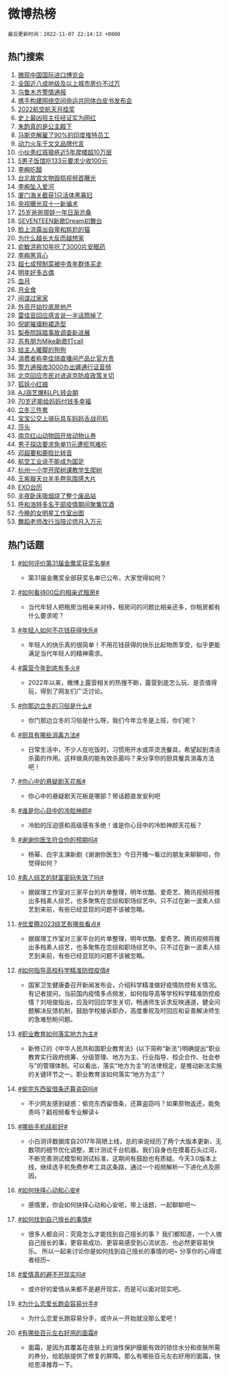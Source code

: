 # 微博热榜

`最后更新时间：2022-11-07 22:14:13 +0800`

## 热门搜索

1. [微观中国国际进口博览会](https://m.weibo.cn/search?containerid=100103type%3D1%26t%3D10%26q%3D%23%E5%BE%AE%E8%A7%82%E4%B8%AD%E5%9B%BD%E5%9B%BD%E9%99%85%E8%BF%9B%E5%8F%A3%E5%8D%9A%E8%A7%88%E4%BC%9A%23&stream_entry_id=51&isnewpage=1&extparam=seat%3D1%26filter_type%3Drealtimehot%26pos%3D0%26dgr%3D0%26c_type%3D51%26cate%3D10103%26display_time%3D1667830451%26pre_seqid%3D1667830451273021199142&luicode=10000011&lfid=106003type%253D25%2526t%253D3%2526disable_hot%253D1%2526filter_type%253Drealtimehot)
1. [全国近八成地级及以上城市房价不过万](https://m.weibo.cn/search?containerid=100103type%3D1%26t%3D10%26q%3D%23%E5%85%A8%E5%9B%BD%E8%BF%91%E5%85%AB%E6%88%90%E5%9C%B0%E7%BA%A7%E5%8F%8A%E4%BB%A5%E4%B8%8A%E5%9F%8E%E5%B8%82%E6%88%BF%E4%BB%B7%E4%B8%8D%E8%BF%87%E4%B8%87%23&stream_entry_id=31&isnewpage=1&extparam=seat%3D1%26cate%3D5001%26pos%3D0%26lcate%3D5001%26realpos%3D1%26filter_type%3Drealtimehot%26q%3D%2523%25E5%2585%25A8%25E5%259B%25BD%25E8%25BF%2591%25E5%2585%25AB%25E6%2588%2590%25E5%259C%25B0%25E7%25BA%25A7%25E5%258F%258A%25E4%25BB%25A5%25E4%25B8%258A%25E5%259F%258E%25E5%25B8%2582%25E6%2588%25BF%25E4%25BB%25B7%25E4%25B8%258D%25E8%25BF%2587%25E4%25B8%2587%2523%26dgr%3D0%26c_type%3D31%26band_rank%3D1%26flag%3D1%26display_time%3D1667830451%26pre_seqid%3D1667830451273021199142&luicode=10000011&lfid=106003type%253D25%2526t%253D3%2526disable_hot%253D1%2526filter_type%253Drealtimehot)
1. [乌鲁木齐警情通报](https://m.weibo.cn/search?containerid=100103type%3D1%26t%3D10%26q%3D%23%E4%B9%8C%E9%B2%81%E6%9C%A8%E9%BD%90%E8%AD%A6%E6%83%85%E9%80%9A%E6%8A%A5%23&stream_entry_id=31&isnewpage=1&extparam=seat%3D1%26cate%3D5001%26pos%3D1%26lcate%3D5001%26realpos%3D2%26filter_type%3Drealtimehot%26q%3D%2523%25E4%25B9%258C%25E9%25B2%2581%25E6%259C%25A8%25E9%25BD%2590%25E8%25AD%25A6%25E6%2583%2585%25E9%2580%259A%25E6%258A%25A5%2523%26dgr%3D0%26c_type%3D31%26band_rank%3D2%26flag%3D0%26display_time%3D1667830451%26pre_seqid%3D1667830451273021199142&luicode=10000011&lfid=106003type%253D25%2526t%253D3%2526disable_hot%253D1%2526filter_type%253Drealtimehot)
1. [携手构建网络空间命运共同体白皮书发布会](https://m.weibo.cn/search?containerid=100103type%3D1%26t%3D10%26q%3D%23%E6%90%BA%E6%89%8B%E6%9E%84%E5%BB%BA%E7%BD%91%E7%BB%9C%E7%A9%BA%E9%97%B4%E5%91%BD%E8%BF%90%E5%85%B1%E5%90%8C%E4%BD%93%E7%99%BD%E7%9A%AE%E4%B9%A6%E5%8F%91%E5%B8%83%E4%BC%9A%23&stream_entry_id=31&isnewpage=1&extparam=seat%3D1%26cate%3D5001%26pos%3D2%26lcate%3D5001%26realpos%3D3%26filter_type%3Drealtimehot%26q%3D%2523%25E6%2590%25BA%25E6%2589%258B%25E6%259E%2584%25E5%25BB%25BA%25E7%25BD%2591%25E7%25BB%259C%25E7%25A9%25BA%25E9%2597%25B4%25E5%2591%25BD%25E8%25BF%2590%25E5%2585%25B1%25E5%2590%258C%25E4%25BD%2593%25E7%2599%25BD%25E7%259A%25AE%25E4%25B9%25A6%25E5%258F%2591%25E5%25B8%2583%25E4%25BC%259A%2523%26dgr%3D0%26c_type%3D31%26band_rank%3D3%26flag%3D0%26display_time%3D1667830451%26pre_seqid%3D1667830451273021199142&luicode=10000011&lfid=106003type%253D25%2526t%253D3%2526disable_hot%253D1%2526filter_type%253Drealtimehot)
1. [2022航空航天月桂奖](https://m.weibo.cn/search?containerid=100103type%3D1%26t%3D10%26q%3D%232022%E8%88%AA%E7%A9%BA%E8%88%AA%E5%A4%A9%E6%9C%88%E6%A1%82%E5%A5%96%23&stream_entry_id=31&isnewpage=1&extparam=seat%3D1%26cate%3D5001%26pos%3D3%26lcate%3D5001%26adid%3D170600%26filter_type%3Drealtimehot%26q%3D%25232022%25E8%2588%25AA%25E7%25A9%25BA%25E8%2588%25AA%25E5%25A4%25A9%25E6%259C%2588%25E6%25A1%2582%25E5%25A5%2596%2523%26dgr%3D0%26c_type%3D31%26band_rank%3D4%26display_time%3D1667830451%26pre_seqid%3D1667830451273021199142&luicode=10000011&lfid=106003type%253D25%2526t%253D3%2526disable_hot%253D1%2526filter_type%253Drealtimehot)
1. [史上最凶班主任经证实为网红](https://m.weibo.cn/search?containerid=100103type%3D1%26t%3D10%26q%3D%23%E5%8F%B2%E4%B8%8A%E6%9C%80%E5%87%B6%E7%8F%AD%E4%B8%BB%E4%BB%BB%E7%BB%8F%E8%AF%81%E5%AE%9E%E4%B8%BA%E7%BD%91%E7%BA%A2%23&stream_entry_id=31&isnewpage=1&extparam=seat%3D1%26cate%3D5001%26pos%3D4%26lcate%3D5001%26realpos%3D4%26filter_type%3Drealtimehot%26q%3D%2523%25E5%258F%25B2%25E4%25B8%258A%25E6%259C%2580%25E5%2587%25B6%25E7%258F%25AD%25E4%25B8%25BB%25E4%25BB%25BB%25E7%25BB%258F%25E8%25AF%2581%25E5%25AE%259E%25E4%25B8%25BA%25E7%25BD%2591%25E7%25BA%25A2%2523%26dgr%3D0%26c_type%3D31%26band_rank%3D4%26flag%3D0%26display_time%3D1667830451%26pre_seqid%3D1667830451273021199142&luicode=10000011&lfid=106003type%253D25%2526t%253D3%2526disable_hot%253D1%2526filter_type%253Drealtimehot)
1. [朱韵真的是公主殿下](https://m.weibo.cn/search?containerid=100103type%3D1%26t%3D10%26q%3D%23%E6%9C%B1%E9%9F%B5%E7%9C%9F%E7%9A%84%E6%98%AF%E5%85%AC%E4%B8%BB%E6%AE%BF%E4%B8%8B%23&stream_entry_id=31&isnewpage=1&extparam=seat%3D1%26cate%3D5001%26pos%3D5%26lcate%3D5001%26realpos%3D5%26filter_type%3Drealtimehot%26q%3D%2523%25E6%259C%25B1%25E9%259F%25B5%25E7%259C%259F%25E7%259A%2584%25E6%2598%25AF%25E5%2585%25AC%25E4%25B8%25BB%25E6%25AE%25BF%25E4%25B8%258B%2523%26dgr%3D0%26c_type%3D31%26band_rank%3D5%26flag%3D0%26display_time%3D1667830451%26pre_seqid%3D1667830451273021199142&luicode=10000011&lfid=106003type%253D25%2526t%253D3%2526disable_hot%253D1%2526filter_type%253Drealtimehot)
1. [马斯克解雇了90%的印度推特员工](https://m.weibo.cn/search?containerid=100103type%3D1%26t%3D10%26q%3D%23%E9%A9%AC%E6%96%AF%E5%85%8B%E8%A7%A3%E9%9B%87%E4%BA%8690%25%E7%9A%84%E5%8D%B0%E5%BA%A6%E6%8E%A8%E7%89%B9%E5%91%98%E5%B7%A5%23&stream_entry_id=31&isnewpage=1&extparam=seat%3D1%26cate%3D5001%26pos%3D6%26lcate%3D5001%26realpos%3D6%26filter_type%3Drealtimehot%26q%3D%2523%25E9%25A9%25AC%25E6%2596%25AF%25E5%2585%258B%25E8%25A7%25A3%25E9%259B%2587%25E4%25BA%258690%2525%25E7%259A%2584%25E5%258D%25B0%25E5%25BA%25A6%25E6%258E%25A8%25E7%2589%25B9%25E5%2591%2598%25E5%25B7%25A5%2523%26dgr%3D0%26c_type%3D31%26band_rank%3D6%26flag%3D0%26display_time%3D1667830451%26pre_seqid%3D1667830451273021199142&luicode=10000011&lfid=106003type%253D25%2526t%253D3%2526disable_hot%253D1%2526filter_type%253Drealtimehot)
1. [动力火车于文文品牌代言](https://m.weibo.cn/search?containerid=100103type%3D1%26t%3D10%26q%3D%23%E5%8A%A8%E5%8A%9B%E7%81%AB%E8%BD%A6%E4%BA%8E%E6%96%87%E6%96%87%E5%93%81%E7%89%8C%E4%BB%A3%E8%A8%80%23&stream_entry_id=31&isnewpage=1&extparam=seat%3D1%26cate%3D5001%26pos%3D7%26lcate%3D5001%26adid%3D170550%26filter_type%3Drealtimehot%26q%3D%2523%25E5%258A%25A8%25E5%258A%259B%25E7%2581%25AB%25E8%25BD%25A6%25E4%25BA%258E%25E6%2596%2587%25E6%2596%2587%25E5%2593%2581%25E7%2589%258C%25E4%25BB%25A3%25E8%25A8%2580%2523%26topic_ad%3D1%26dgr%3D0%26c_type%3D31%26band_rank%3D7%26display_time%3D1667830451%26pre_seqid%3D1667830451273021199142&luicode=10000011&lfid=106003type%253D25%2526t%253D3%2526disable_hot%253D1%2526filter_type%253Drealtimehot)
1. [小伙患红斑狼疮近5年爬楼超10万层](https://m.weibo.cn/search?containerid=100103type%3D1%26t%3D10%26q%3D%23%E5%B0%8F%E4%BC%99%E6%82%A3%E7%BA%A2%E6%96%91%E7%8B%BC%E7%96%AE%E8%BF%915%E5%B9%B4%E7%88%AC%E6%A5%BC%E8%B6%8510%E4%B8%87%E5%B1%82%23&stream_entry_id=31&isnewpage=1&extparam=seat%3D1%26cate%3D5001%26pos%3D8%26lcate%3D5001%26realpos%3D7%26filter_type%3Drealtimehot%26q%3D%2523%25E5%25B0%258F%25E4%25BC%2599%25E6%2582%25A3%25E7%25BA%25A2%25E6%2596%2591%25E7%258B%25BC%25E7%2596%25AE%25E8%25BF%25915%25E5%25B9%25B4%25E7%2588%25AC%25E6%25A5%25BC%25E8%25B6%258510%25E4%25B8%2587%25E5%25B1%2582%2523%26dgr%3D0%26c_type%3D31%26band_rank%3D7%26flag%3D0%26display_time%3D1667830451%26pre_seqid%3D1667830451273021199142&luicode=10000011&lfid=106003type%253D25%2526t%253D3%2526disable_hot%253D1%2526filter_type%253Drealtimehot)
1. [5男子饭馆吃133元要求少收100元](https://m.weibo.cn/search?containerid=100103type%3D1%26t%3D10%26q%3D%235%E7%94%B7%E5%AD%90%E9%A5%AD%E9%A6%86%E5%90%83133%E5%85%83%E8%A6%81%E6%B1%82%E5%B0%91%E6%94%B6100%E5%85%83%23&stream_entry_id=31&isnewpage=1&extparam=seat%3D1%26cate%3D5001%26pos%3D9%26lcate%3D5001%26realpos%3D8%26filter_type%3Drealtimehot%26q%3D%25235%25E7%2594%25B7%25E5%25AD%2590%25E9%25A5%25AD%25E9%25A6%2586%25E5%2590%2583133%25E5%2585%2583%25E8%25A6%2581%25E6%25B1%2582%25E5%25B0%2591%25E6%2594%25B6100%25E5%2585%2583%2523%26dgr%3D0%26c_type%3D31%26band_rank%3D8%26flag%3D1%26display_time%3D1667830451%26pre_seqid%3D1667830451273021199142&luicode=10000011&lfid=106003type%253D25%2526t%253D3%2526disable_hot%253D1%2526filter_type%253Drealtimehot)
1. [李峋吃醋](https://m.weibo.cn/search?containerid=100103type%3D1%26t%3D10%26q%3D%23%E6%9D%8E%E5%B3%8B%E5%90%83%E9%86%8B%23&stream_entry_id=31&isnewpage=1&extparam=seat%3D1%26cate%3D5001%26pos%3D10%26lcate%3D5001%26realpos%3D9%26filter_type%3Drealtimehot%26q%3D%2523%25E6%259D%258E%25E5%25B3%258B%25E5%2590%2583%25E9%2586%258B%2523%26dgr%3D0%26c_type%3D31%26band_rank%3D9%26flag%3D0%26display_time%3D1667830451%26pre_seqid%3D1667830451273021199142&luicode=10000011&lfid=106003type%253D25%2526t%253D3%2526disable_hot%253D1%2526filter_type%253Drealtimehot)
1. [台北故宫文物毁损视频首曝光](https://m.weibo.cn/search?containerid=100103type%3D1%26t%3D10%26q%3D%23%E5%8F%B0%E5%8C%97%E6%95%85%E5%AE%AB%E6%96%87%E7%89%A9%E6%AF%81%E6%8D%9F%E8%A7%86%E9%A2%91%E9%A6%96%E6%9B%9D%E5%85%89%23&stream_entry_id=31&isnewpage=1&extparam=seat%3D1%26cate%3D5001%26pos%3D11%26lcate%3D5001%26realpos%3D10%26filter_type%3Drealtimehot%26q%3D%2523%25E5%258F%25B0%25E5%258C%2597%25E6%2595%2585%25E5%25AE%25AB%25E6%2596%2587%25E7%2589%25A9%25E6%25AF%2581%25E6%258D%259F%25E8%25A7%2586%25E9%25A2%2591%25E9%25A6%2596%25E6%259B%259D%25E5%2585%2589%2523%26dgr%3D0%26c_type%3D31%26band_rank%3D10%26flag%3D1%26display_time%3D1667830451%26pre_seqid%3D1667830451273021199142&luicode=10000011&lfid=106003type%253D25%2526t%253D3%2526disable_hot%253D1%2526filter_type%253Drealtimehot)
1. [李峋坠入爱河](https://m.weibo.cn/search?containerid=100103type%3D1%26t%3D10%26q%3D%23%E6%9D%8E%E5%B3%8B%E5%9D%A0%E5%85%A5%E7%88%B1%E6%B2%B3%23&stream_entry_id=31&isnewpage=1&extparam=seat%3D1%26cate%3D5001%26pos%3D12%26lcate%3D5001%26realpos%3D11%26filter_type%3Drealtimehot%26q%3D%2523%25E6%259D%258E%25E5%25B3%258B%25E5%259D%25A0%25E5%2585%25A5%25E7%2588%25B1%25E6%25B2%25B3%2523%26dgr%3D0%26c_type%3D31%26band_rank%3D11%26flag%3D0%26display_time%3D1667830451%26pre_seqid%3D1667830451273021199142&luicode=10000011&lfid=106003type%253D25%2526t%253D3%2526disable_hot%253D1%2526filter_type%253Drealtimehot)
1. [厦门海关截获1只活体黑寡妇](https://m.weibo.cn/search?containerid=100103type%3D1%26t%3D10%26q%3D%23%E5%8E%A6%E9%97%A8%E6%B5%B7%E5%85%B3%E6%88%AA%E8%8E%B71%E5%8F%AA%E6%B4%BB%E4%BD%93%E9%BB%91%E5%AF%A1%E5%A6%87%23&stream_entry_id=31&isnewpage=1&extparam=seat%3D1%26cate%3D5001%26pos%3D13%26lcate%3D5001%26realpos%3D12%26filter_type%3Drealtimehot%26q%3D%2523%25E5%258E%25A6%25E9%2597%25A8%25E6%25B5%25B7%25E5%2585%25B3%25E6%2588%25AA%25E8%258E%25B71%25E5%258F%25AA%25E6%25B4%25BB%25E4%25BD%2593%25E9%25BB%2591%25E5%25AF%25A1%25E5%25A6%2587%2523%26dgr%3D0%26c_type%3D31%26band_rank%3D12%26flag%3D2%26display_time%3D1667830451%26pre_seqid%3D1667830451273021199142&luicode=10000011&lfid=106003type%253D25%2526t%253D3%2526disable_hot%253D1%2526filter_type%253Drealtimehot)
1. [央视曝光双十一新骗术](https://m.weibo.cn/search?containerid=100103type%3D1%26t%3D10%26q%3D%23%E5%A4%AE%E8%A7%86%E6%9B%9D%E5%85%89%E5%8F%8C%E5%8D%81%E4%B8%80%E6%96%B0%E9%AA%97%E6%9C%AF%23&stream_entry_id=31&isnewpage=1&extparam=seat%3D1%26cate%3D5001%26pos%3D14%26lcate%3D5001%26realpos%3D13%26filter_type%3Drealtimehot%26q%3D%2523%25E5%25A4%25AE%25E8%25A7%2586%25E6%259B%259D%25E5%2585%2589%25E5%258F%258C%25E5%258D%2581%25E4%25B8%2580%25E6%2596%25B0%25E9%25AA%2597%25E6%259C%25AF%2523%26dgr%3D0%26c_type%3D31%26band_rank%3D13%26flag%3D0%26display_time%3D1667830451%26pre_seqid%3D1667830451273021199142&luicode=10000011&lfid=106003type%253D25%2526t%253D3%2526disable_hot%253D1%2526filter_type%253Drealtimehot)
1. [25岁爸爸带娃一年日渐沧桑](https://m.weibo.cn/search?containerid=100103type%3D1%26t%3D10%26q%3D%2325%E5%B2%81%E7%88%B8%E7%88%B8%E5%B8%A6%E5%A8%83%E4%B8%80%E5%B9%B4%E6%97%A5%E6%B8%90%E6%B2%A7%E6%A1%91%23&stream_entry_id=31&isnewpage=1&extparam=seat%3D1%26cate%3D5001%26pos%3D15%26lcate%3D5001%26realpos%3D14%26filter_type%3Drealtimehot%26q%3D%252325%25E5%25B2%2581%25E7%2588%25B8%25E7%2588%25B8%25E5%25B8%25A6%25E5%25A8%2583%25E4%25B8%2580%25E5%25B9%25B4%25E6%2597%25A5%25E6%25B8%2590%25E6%25B2%25A7%25E6%25A1%2591%2523%26dgr%3D0%26c_type%3D31%26band_rank%3D14%26flag%3D0%26display_time%3D1667830451%26pre_seqid%3D1667830451273021199142&luicode=10000011&lfid=106003type%253D25%2526t%253D3%2526disable_hot%253D1%2526filter_type%253Drealtimehot)
1. [SEVENTEEN新歌Dream初舞台](https://m.weibo.cn/search?containerid=100103type%3D1%26t%3D10%26q%3D%23SEVENTEEN%E6%96%B0%E6%AD%8CDream%E5%88%9D%E8%88%9E%E5%8F%B0%23&stream_entry_id=31&isnewpage=1&extparam=seat%3D1%26cate%3D5001%26pos%3D16%26lcate%3D5001%26realpos%3D15%26filter_type%3Drealtimehot%26q%3D%2523SEVENTEEN%25E6%2596%25B0%25E6%25AD%258CDream%25E5%2588%259D%25E8%2588%259E%25E5%258F%25B0%2523%26dgr%3D0%26c_type%3D31%26band_rank%3D15%26flag%3D1%26display_time%3D1667830451%26pre_seqid%3D1667830451273021199142&luicode=10000011&lfid=106003type%253D25%2526t%253D3%2526disable_hot%253D1%2526filter_type%253Drealtimehot)
1. [脸上流露出自卑和尴尬的猫](https://m.weibo.cn/search?containerid=100103type%3D1%26t%3D10%26q%3D%23%E8%84%B8%E4%B8%8A%E6%B5%81%E9%9C%B2%E5%87%BA%E8%87%AA%E5%8D%91%E5%92%8C%E5%B0%B4%E5%B0%AC%E7%9A%84%E7%8C%AB%23&stream_entry_id=31&isnewpage=1&extparam=seat%3D1%26cate%3D5001%26pos%3D17%26lcate%3D5001%26realpos%3D16%26filter_type%3Drealtimehot%26q%3D%2523%25E8%2584%25B8%25E4%25B8%258A%25E6%25B5%2581%25E9%259C%25B2%25E5%2587%25BA%25E8%2587%25AA%25E5%258D%2591%25E5%2592%258C%25E5%25B0%25B4%25E5%25B0%25AC%25E7%259A%2584%25E7%258C%25AB%2523%26dgr%3D0%26c_type%3D31%26band_rank%3D16%26flag%3D0%26display_time%3D1667830451%26pre_seqid%3D1667830451273021199142&luicode=10000011&lfid=106003type%253D25%2526t%253D3%2526disable_hot%253D1%2526filter_type%253Drealtimehot)
1. [为什么越长大反而越想家](https://m.weibo.cn/search?containerid=100103type%3D1%26t%3D10%26q%3D%23%E4%B8%BA%E4%BB%80%E4%B9%88%E8%B6%8A%E9%95%BF%E5%A4%A7%E5%8F%8D%E8%80%8C%E8%B6%8A%E6%83%B3%E5%AE%B6%23&stream_entry_id=31&isnewpage=1&extparam=seat%3D1%26cate%3D5001%26pos%3D18%26lcate%3D5001%26realpos%3D17%26filter_type%3Drealtimehot%26q%3D%2523%25E4%25B8%25BA%25E4%25BB%2580%25E4%25B9%2588%25E8%25B6%258A%25E9%2595%25BF%25E5%25A4%25A7%25E5%258F%258D%25E8%2580%258C%25E8%25B6%258A%25E6%2583%25B3%25E5%25AE%25B6%2523%26dgr%3D0%26c_type%3D31%26band_rank%3D17%26flag%3D1%26display_time%3D1667830451%26pre_seqid%3D1667830451273021199142&luicode=10000011&lfid=106003type%253D25%2526t%253D3%2526disable_hot%253D1%2526filter_type%253Drealtimehot)
1. [俞敏洪称10年吃了3000片安眠药](https://m.weibo.cn/search?containerid=100103type%3D1%26t%3D10%26q%3D%23%E4%BF%9E%E6%95%8F%E6%B4%AA%E7%A7%B010%E5%B9%B4%E5%90%83%E4%BA%863000%E7%89%87%E5%AE%89%E7%9C%A0%E8%8D%AF%23&stream_entry_id=31&isnewpage=1&extparam=seat%3D1%26cate%3D5001%26pos%3D19%26lcate%3D5001%26realpos%3D18%26filter_type%3Drealtimehot%26q%3D%2523%25E4%25BF%259E%25E6%2595%258F%25E6%25B4%25AA%25E7%25A7%25B010%25E5%25B9%25B4%25E5%2590%2583%25E4%25BA%25863000%25E7%2589%2587%25E5%25AE%2589%25E7%259C%25A0%25E8%258D%25AF%2523%26dgr%3D0%26c_type%3D31%26band_rank%3D18%26flag%3D1%26display_time%3D1667830451%26pre_seqid%3D1667830451273021199142&luicode=10000011&lfid=106003type%253D25%2526t%253D3%2526disable_hot%253D1%2526filter_type%253Drealtimehot)
1. [李峋黑背心](https://m.weibo.cn/search?containerid=100103type%3D1%26t%3D10%26q%3D%E6%9D%8E%E5%B3%8B%E9%BB%91%E8%83%8C%E5%BF%83&stream_entry_id=31&isnewpage=1&extparam=seat%3D1%26cate%3D5001%26pos%3D20%26lcate%3D5001%26realpos%3D19%26filter_type%3Drealtimehot%26q%3D%25E6%259D%258E%25E5%25B3%258B%25E9%25BB%2591%25E8%2583%258C%25E5%25BF%2583%26dgr%3D0%26c_type%3D31%26band_rank%3D19%26flag%3D0%26display_time%3D1667830451%26pre_seqid%3D1667830451273021199142&luicode=10000011&lfid=106003type%253D25%2526t%253D3%2526disable_hot%253D1%2526filter_type%253Drealtimehot)
1. [超七成预制菜被中青年群体买走](https://m.weibo.cn/search?containerid=100103type%3D1%26t%3D10%26q%3D%23%E8%B6%85%E4%B8%83%E6%88%90%E9%A2%84%E5%88%B6%E8%8F%9C%E8%A2%AB%E4%B8%AD%E9%9D%92%E5%B9%B4%E7%BE%A4%E4%BD%93%E4%B9%B0%E8%B5%B0%23&stream_entry_id=31&isnewpage=1&extparam=seat%3D1%26cate%3D5001%26pos%3D21%26lcate%3D5001%26realpos%3D20%26filter_type%3Drealtimehot%26q%3D%2523%25E8%25B6%2585%25E4%25B8%2583%25E6%2588%2590%25E9%25A2%2584%25E5%2588%25B6%25E8%258F%259C%25E8%25A2%25AB%25E4%25B8%25AD%25E9%259D%2592%25E5%25B9%25B4%25E7%25BE%25A4%25E4%25BD%2593%25E4%25B9%25B0%25E8%25B5%25B0%2523%26dgr%3D0%26c_type%3D31%26band_rank%3D20%26flag%3D0%26display_time%3D1667830451%26pre_seqid%3D1667830451273021199142&luicode=10000011&lfid=106003type%253D25%2526t%253D3%2526disable_hot%253D1%2526filter_type%253Drealtimehot)
1. [明年好多古偶](https://m.weibo.cn/search?containerid=100103type%3D1%26t%3D10%26q%3D%23%E6%98%8E%E5%B9%B4%E5%A5%BD%E5%A4%9A%E5%8F%A4%E5%81%B6%23&stream_entry_id=31&isnewpage=1&extparam=seat%3D1%26cate%3D5001%26pos%3D22%26lcate%3D5001%26realpos%3D21%26filter_type%3Drealtimehot%26q%3D%2523%25E6%2598%258E%25E5%25B9%25B4%25E5%25A5%25BD%25E5%25A4%259A%25E5%258F%25A4%25E5%2581%25B6%2523%26dgr%3D0%26c_type%3D31%26band_rank%3D21%26flag%3D0%26display_time%3D1667830451%26pre_seqid%3D1667830451273021199142&luicode=10000011&lfid=106003type%253D25%2526t%253D3%2526disable_hot%253D1%2526filter_type%253Drealtimehot)
1. [血月](https://m.weibo.cn/search?containerid=100103type%3D1%26t%3D10%26q%3D%E8%A1%80%E6%9C%88&stream_entry_id=31&isnewpage=1&extparam=seat%3D1%26cate%3D5001%26pos%3D23%26lcate%3D5001%26realpos%3D22%26filter_type%3Drealtimehot%26q%3D%25E8%25A1%2580%25E6%259C%2588%26dgr%3D0%26c_type%3D31%26band_rank%3D22%26flag%3D1%26display_time%3D1667830451%26pre_seqid%3D1667830451273021199142&luicode=10000011&lfid=106003type%253D25%2526t%253D3%2526disable_hot%253D1%2526filter_type%253Drealtimehot)
1. [月全食](https://m.weibo.cn/search?containerid=100103type%3D1%26t%3D10%26q%3D%E6%9C%88%E5%85%A8%E9%A3%9F&stream_entry_id=31&isnewpage=1&extparam=seat%3D1%26cate%3D5001%26pos%3D24%26lcate%3D5001%26realpos%3D23%26filter_type%3Drealtimehot%26q%3D%25E6%259C%2588%25E5%2585%25A8%25E9%25A3%259F%26dgr%3D0%26c_type%3D31%26band_rank%3D23%26flag%3D0%26display_time%3D1667830451%26pre_seqid%3D1667830451273021199142&luicode=10000011&lfid=106003type%253D25%2526t%253D3%2526disable_hot%253D1%2526filter_type%253Drealtimehot)
1. [间谍过家家](https://m.weibo.cn/search?containerid=100103type%3D1%26t%3D10%26q%3D%E9%97%B4%E8%B0%8D%E8%BF%87%E5%AE%B6%E5%AE%B6&stream_entry_id=31&isnewpage=1&extparam=seat%3D1%26cate%3D5001%26pos%3D25%26lcate%3D5001%26realpos%3D24%26filter_type%3Drealtimehot%26q%3D%25E9%2597%25B4%25E8%25B0%258D%25E8%25BF%2587%25E5%25AE%25B6%25E5%25AE%25B6%26dgr%3D0%26c_type%3D31%26band_rank%3D24%26flag%3D1%26display_time%3D1667830451%26pre_seqid%3D1667830451273021199142&luicode=10000011&lfid=106003type%253D25%2526t%253D3%2526disable_hot%253D1%2526filter_type%253Drealtimehot)
1. [外资开始抄底房地产](https://m.weibo.cn/search?containerid=100103type%3D1%26t%3D10%26q%3D%23%E5%A4%96%E8%B5%84%E5%BC%80%E5%A7%8B%E6%8A%84%E5%BA%95%E6%88%BF%E5%9C%B0%E4%BA%A7%23&stream_entry_id=31&isnewpage=1&extparam=seat%3D1%26cate%3D5001%26pos%3D26%26lcate%3D5001%26realpos%3D25%26filter_type%3Drealtimehot%26q%3D%2523%25E5%25A4%2596%25E8%25B5%2584%25E5%25BC%2580%25E5%25A7%258B%25E6%258A%2584%25E5%25BA%2595%25E6%2588%25BF%25E5%259C%25B0%25E4%25BA%25A7%2523%26dgr%3D0%26c_type%3D31%26band_rank%3D25%26flag%3D0%26display_time%3D1667830451%26pre_seqid%3D1667830451273021199142&luicode=10000011&lfid=106003type%253D25%2526t%253D3%2526disable_hot%253D1%2526filter_type%253Drealtimehot)
1. [雷佳音回应感言说一半话筒掉了](https://m.weibo.cn/search?containerid=100103type%3D1%26t%3D10%26q%3D%23%E9%9B%B7%E4%BD%B3%E9%9F%B3%E5%9B%9E%E5%BA%94%E6%84%9F%E8%A8%80%E8%AF%B4%E4%B8%80%E5%8D%8A%E8%AF%9D%E7%AD%92%E6%8E%89%E4%BA%86%23&stream_entry_id=31&isnewpage=1&extparam=seat%3D1%26cate%3D5001%26pos%3D27%26lcate%3D5001%26realpos%3D26%26filter_type%3Drealtimehot%26q%3D%2523%25E9%259B%25B7%25E4%25BD%25B3%25E9%259F%25B3%25E5%259B%259E%25E5%25BA%2594%25E6%2584%259F%25E8%25A8%2580%25E8%25AF%25B4%25E4%25B8%2580%25E5%258D%258A%25E8%25AF%259D%25E7%25AD%2592%25E6%258E%2589%25E4%25BA%2586%2523%26dgr%3D0%26c_type%3D31%26band_rank%3D26%26flag%3D0%26display_time%3D1667830451%26pre_seqid%3D1667830451273021199142&luicode=10000011&lfid=106003type%253D25%2526t%253D3%2526disable_hot%253D1%2526filter_type%253Drealtimehot)
1. [倪妮璀璨粉裙造型](https://m.weibo.cn/search?containerid=100103type%3D1%26t%3D10%26q%3D%23%E5%80%AA%E5%A6%AE%E7%92%80%E7%92%A8%E7%B2%89%E8%A3%99%E9%80%A0%E5%9E%8B%23&stream_entry_id=31&isnewpage=1&extparam=seat%3D1%26cate%3D5001%26pos%3D28%26lcate%3D5001%26realpos%3D27%26filter_type%3Drealtimehot%26q%3D%2523%25E5%2580%25AA%25E5%25A6%25AE%25E7%2592%2580%25E7%2592%25A8%25E7%25B2%2589%25E8%25A3%2599%25E9%2580%25A0%25E5%259E%258B%2523%26dgr%3D0%26c_type%3D31%26band_rank%3D27%26flag%3D1%26display_time%3D1667830451%26pre_seqid%3D1667830451273021199142&luicode=10000011&lfid=106003type%253D25%2526t%253D3%2526disable_hot%253D1%2526filter_type%253Drealtimehot)
1. [梨泰院踩踏事故调查新进展](https://m.weibo.cn/search?containerid=100103type%3D1%26t%3D10%26q%3D%23%E6%A2%A8%E6%B3%B0%E9%99%A2%E8%B8%A9%E8%B8%8F%E4%BA%8B%E6%95%85%E8%B0%83%E6%9F%A5%E6%96%B0%E8%BF%9B%E5%B1%95%23&stream_entry_id=31&isnewpage=1&extparam=seat%3D1%26cate%3D5001%26pos%3D29%26lcate%3D5001%26realpos%3D28%26filter_type%3Drealtimehot%26q%3D%2523%25E6%25A2%25A8%25E6%25B3%25B0%25E9%2599%25A2%25E8%25B8%25A9%25E8%25B8%258F%25E4%25BA%258B%25E6%2595%2585%25E8%25B0%2583%25E6%259F%25A5%25E6%2596%25B0%25E8%25BF%259B%25E5%25B1%2595%2523%26dgr%3D0%26c_type%3D31%26band_rank%3D28%26flag%3D0%26display_time%3D1667830451%26pre_seqid%3D1667830451273021199142&luicode=10000011&lfid=106003type%253D25%2526t%253D3%2526disable_hot%253D1%2526filter_type%253Drealtimehot)
1. [苏有朋为Mike新歌打call](https://m.weibo.cn/search?containerid=100103type%3D1%26t%3D10%26q%3D%23%E8%8B%8F%E6%9C%89%E6%9C%8B%E4%B8%BAMike%E6%96%B0%E6%AD%8C%E6%89%93call%23&stream_entry_id=31&isnewpage=1&extparam=seat%3D1%26cate%3D5001%26pos%3D30%26lcate%3D5001%26realpos%3D29%26filter_type%3Drealtimehot%26q%3D%2523%25E8%258B%258F%25E6%259C%2589%25E6%259C%258B%25E4%25B8%25BAMike%25E6%2596%25B0%25E6%25AD%258C%25E6%2589%2593call%2523%26dgr%3D0%26c_type%3D31%26band_rank%3D29%26flag%3D1%26display_time%3D1667830451%26pre_seqid%3D1667830451273021199142&luicode=10000011&lfid=106003type%253D25%2526t%253D3%2526disable_hot%253D1%2526filter_type%253Drealtimehot)
1. [给主人暖脚的狗狗](https://m.weibo.cn/search?containerid=100103type%3D1%26t%3D10%26q%3D%23%E7%BB%99%E4%B8%BB%E4%BA%BA%E6%9A%96%E8%84%9A%E7%9A%84%E7%8B%97%E7%8B%97%23&stream_entry_id=31&isnewpage=1&extparam=seat%3D1%26cate%3D5001%26pos%3D31%26lcate%3D5001%26realpos%3D30%26filter_type%3Drealtimehot%26q%3D%2523%25E7%25BB%2599%25E4%25B8%25BB%25E4%25BA%25BA%25E6%259A%2596%25E8%2584%259A%25E7%259A%2584%25E7%258B%2597%25E7%258B%2597%2523%26dgr%3D0%26c_type%3D31%26band_rank%3D30%26flag%3D1%26display_time%3D1667830451%26pre_seqid%3D1667830451273021199142&luicode=10000011&lfid=106003type%253D25%2526t%253D3%2526disable_hot%253D1%2526filter_type%253Drealtimehot)
1. [消费者称李佳琦直播间产品比官方贵](https://m.weibo.cn/search?containerid=100103type%3D1%26t%3D10%26q%3D%23%E6%B6%88%E8%B4%B9%E8%80%85%E7%A7%B0%E6%9D%8E%E4%BD%B3%E7%90%A6%E7%9B%B4%E6%92%AD%E9%97%B4%E4%BA%A7%E5%93%81%E6%AF%94%E5%AE%98%E6%96%B9%E8%B4%B5%23&stream_entry_id=31&isnewpage=1&extparam=seat%3D1%26cate%3D5001%26pos%3D32%26lcate%3D5001%26realpos%3D31%26filter_type%3Drealtimehot%26q%3D%2523%25E6%25B6%2588%25E8%25B4%25B9%25E8%2580%2585%25E7%25A7%25B0%25E6%259D%258E%25E4%25BD%25B3%25E7%2590%25A6%25E7%259B%25B4%25E6%2592%25AD%25E9%2597%25B4%25E4%25BA%25A7%25E5%2593%2581%25E6%25AF%2594%25E5%25AE%2598%25E6%2596%25B9%25E8%25B4%25B5%2523%26dgr%3D0%26c_type%3D31%26band_rank%3D31%26flag%3D1%26display_time%3D1667830451%26pre_seqid%3D1667830451273021199142&luicode=10000011&lfid=106003type%253D25%2526t%253D3%2526disable_hot%253D1%2526filter_type%253Drealtimehot)
1. [警方通报收3000办出疆通行证音频](https://m.weibo.cn/search?containerid=100103type%3D1%26t%3D10%26q%3D%23%E8%AD%A6%E6%96%B9%E9%80%9A%E6%8A%A5%E6%94%B63000%E5%8A%9E%E5%87%BA%E7%96%86%E9%80%9A%E8%A1%8C%E8%AF%81%E9%9F%B3%E9%A2%91%23&stream_entry_id=31&isnewpage=1&extparam=seat%3D1%26cate%3D5001%26pos%3D33%26lcate%3D5001%26realpos%3D32%26filter_type%3Drealtimehot%26q%3D%2523%25E8%25AD%25A6%25E6%2596%25B9%25E9%2580%259A%25E6%258A%25A5%25E6%2594%25B63000%25E5%258A%259E%25E5%2587%25BA%25E7%2596%2586%25E9%2580%259A%25E8%25A1%258C%25E8%25AF%2581%25E9%259F%25B3%25E9%25A2%2591%2523%26dgr%3D0%26c_type%3D31%26band_rank%3D32%26flag%3D1%26display_time%3D1667830451%26pre_seqid%3D1667830451273021199142&luicode=10000011&lfid=106003type%253D25%2526t%253D3%2526disable_hot%253D1%2526filter_type%253Drealtimehot)
1. [北京回应市民对进返京防疫政策关切](https://m.weibo.cn/search?containerid=100103type%3D1%26t%3D10%26q%3D%23%E5%8C%97%E4%BA%AC%E5%9B%9E%E5%BA%94%E5%B8%82%E6%B0%91%E5%AF%B9%E8%BF%9B%E8%BF%94%E4%BA%AC%E9%98%B2%E7%96%AB%E6%94%BF%E7%AD%96%E5%85%B3%E5%88%87%23&stream_entry_id=31&isnewpage=1&extparam=seat%3D1%26cate%3D5001%26pos%3D34%26lcate%3D5001%26realpos%3D33%26filter_type%3Drealtimehot%26q%3D%2523%25E5%258C%2597%25E4%25BA%25AC%25E5%259B%259E%25E5%25BA%2594%25E5%25B8%2582%25E6%25B0%2591%25E5%25AF%25B9%25E8%25BF%259B%25E8%25BF%2594%25E4%25BA%25AC%25E9%2598%25B2%25E7%2596%25AB%25E6%2594%25BF%25E7%25AD%2596%25E5%2585%25B3%25E5%2588%2587%2523%26dgr%3D0%26c_type%3D31%26band_rank%3D33%26flag%3D0%26display_time%3D1667830451%26pre_seqid%3D1667830451273021199142&luicode=10000011&lfid=106003type%253D25%2526t%253D3%2526disable_hot%253D1%2526filter_type%253Drealtimehot)
1. [狐妖小红娘](https://m.weibo.cn/search?containerid=100103type%3D1%26t%3D10%26q%3D%E7%8B%90%E5%A6%96%E5%B0%8F%E7%BA%A2%E5%A8%98&stream_entry_id=31&isnewpage=1&extparam=seat%3D1%26cate%3D5001%26pos%3D35%26lcate%3D5001%26realpos%3D34%26filter_type%3Drealtimehot%26q%3D%25E7%258B%2590%25E5%25A6%2596%25E5%25B0%258F%25E7%25BA%25A2%25E5%25A8%2598%26dgr%3D0%26c_type%3D31%26band_rank%3D34%26flag%3D0%26display_time%3D1667830451%26pre_seqid%3D1667830451273021199142&luicode=10000011&lfid=106003type%253D25%2526t%253D3%2526disable_hot%253D1%2526filter_type%253Drealtimehot)
1. [AJ涵艺爆料LPL转会期](https://m.weibo.cn/search?containerid=100103type%3D1%26t%3D10%26q%3D%23AJ%E6%B6%B5%E8%89%BA%E7%88%86%E6%96%99LPL%E8%BD%AC%E4%BC%9A%E6%9C%9F%23&stream_entry_id=31&isnewpage=1&extparam=seat%3D1%26cate%3D5001%26pos%3D36%26lcate%3D5001%26realpos%3D35%26filter_type%3Drealtimehot%26q%3D%2523AJ%25E6%25B6%25B5%25E8%2589%25BA%25E7%2588%2586%25E6%2596%2599LPL%25E8%25BD%25AC%25E4%25BC%259A%25E6%259C%259F%2523%26dgr%3D0%26c_type%3D31%26band_rank%3D35%26flag%3D0%26display_time%3D1667830451%26pre_seqid%3D1667830451273021199142&luicode=10000011&lfid=106003type%253D25%2526t%253D3%2526disable_hot%253D1%2526filter_type%253Drealtimehot)
1. [70岁还能给妈妈付钱多幸福](https://m.weibo.cn/search?containerid=100103type%3D1%26t%3D10%26q%3D%2370%E5%B2%81%E8%BF%98%E8%83%BD%E7%BB%99%E5%A6%88%E5%A6%88%E4%BB%98%E9%92%B1%E5%A4%9A%E5%B9%B8%E7%A6%8F%23&stream_entry_id=31&isnewpage=1&extparam=seat%3D1%26cate%3D5001%26pos%3D37%26lcate%3D5001%26realpos%3D36%26filter_type%3Drealtimehot%26q%3D%252370%25E5%25B2%2581%25E8%25BF%2598%25E8%2583%25BD%25E7%25BB%2599%25E5%25A6%2588%25E5%25A6%2588%25E4%25BB%2598%25E9%2592%25B1%25E5%25A4%259A%25E5%25B9%25B8%25E7%25A6%258F%2523%26dgr%3D0%26c_type%3D31%26band_rank%3D36%26flag%3D1%26display_time%3D1667830451%26pre_seqid%3D1667830451273021199142&luicode=10000011&lfid=106003type%253D25%2526t%253D3%2526disable_hot%253D1%2526filter_type%253Drealtimehot)
1. [立冬三件套](https://m.weibo.cn/search?containerid=100103type%3D1%26t%3D10%26q%3D%23%E7%AB%8B%E5%86%AC%E4%B8%89%E4%BB%B6%E5%A5%97%23&stream_entry_id=31&isnewpage=1&extparam=seat%3D1%26cate%3D5001%26pos%3D38%26lcate%3D5001%26realpos%3D37%26filter_type%3Drealtimehot%26q%3D%2523%25E7%25AB%258B%25E5%2586%25AC%25E4%25B8%2589%25E4%25BB%25B6%25E5%25A5%2597%2523%26dgr%3D0%26c_type%3D31%26band_rank%3D37%26flag%3D0%26display_time%3D1667830451%26pre_seqid%3D1667830451273021199142&luicode=10000011&lfid=106003type%253D25%2526t%253D3%2526disable_hot%253D1%2526filter_type%253Drealtimehot)
1. [宝宝公交上骑玩具车妈妈舌战司机](https://m.weibo.cn/search?containerid=100103type%3D1%26t%3D10%26q%3D%23%E5%AE%9D%E5%AE%9D%E5%85%AC%E4%BA%A4%E4%B8%8A%E9%AA%91%E7%8E%A9%E5%85%B7%E8%BD%A6%E5%A6%88%E5%A6%88%E8%88%8C%E6%88%98%E5%8F%B8%E6%9C%BA%23&stream_entry_id=31&isnewpage=1&extparam=seat%3D1%26cate%3D5001%26pos%3D39%26lcate%3D5001%26realpos%3D38%26filter_type%3Drealtimehot%26q%3D%2523%25E5%25AE%259D%25E5%25AE%259D%25E5%2585%25AC%25E4%25BA%25A4%25E4%25B8%258A%25E9%25AA%2591%25E7%258E%25A9%25E5%2585%25B7%25E8%25BD%25A6%25E5%25A6%2588%25E5%25A6%2588%25E8%2588%258C%25E6%2588%2598%25E5%258F%25B8%25E6%259C%25BA%2523%26dgr%3D0%26c_type%3D31%26band_rank%3D38%26flag%3D0%26display_time%3D1667830451%26pre_seqid%3D1667830451273021199142&luicode=10000011&lfid=106003type%253D25%2526t%253D3%2526disable_hot%253D1%2526filter_type%253Drealtimehot)
1. [莎头](https://m.weibo.cn/search?containerid=100103type%3D1%26t%3D10%26q%3D%23%E8%8E%8E%E5%A4%B4%23&stream_entry_id=31&isnewpage=1&extparam=seat%3D1%26cate%3D5001%26pos%3D40%26lcate%3D5001%26realpos%3D39%26filter_type%3Drealtimehot%26q%3D%2523%25E8%258E%258E%25E5%25A4%25B4%2523%26dgr%3D0%26c_type%3D31%26band_rank%3D39%26flag%3D0%26display_time%3D1667830451%26pre_seqid%3D1667830451273021199142&luicode=10000011&lfid=106003type%253D25%2526t%253D3%2526disable_hot%253D1%2526filter_type%253Drealtimehot)
1. [南京红山动物园开放动物认养](https://m.weibo.cn/search?containerid=100103type%3D1%26t%3D10%26q%3D%23%E5%8D%97%E4%BA%AC%E7%BA%A2%E5%B1%B1%E5%8A%A8%E7%89%A9%E5%9B%AD%E5%BC%80%E6%94%BE%E5%8A%A8%E7%89%A9%E8%AE%A4%E5%85%BB%23&stream_entry_id=31&isnewpage=1&extparam=seat%3D1%26cate%3D5001%26pos%3D41%26lcate%3D5001%26realpos%3D40%26filter_type%3Drealtimehot%26q%3D%2523%25E5%258D%2597%25E4%25BA%25AC%25E7%25BA%25A2%25E5%25B1%25B1%25E5%258A%25A8%25E7%2589%25A9%25E5%259B%25AD%25E5%25BC%2580%25E6%2594%25BE%25E5%258A%25A8%25E7%2589%25A9%25E8%25AE%25A4%25E5%2585%25BB%2523%26dgr%3D0%26c_type%3D31%26band_rank%3D40%26flag%3D0%26display_time%3D1667830451%26pre_seqid%3D1667830451273021199142&luicode=10000011&lfid=106003type%253D25%2526t%253D3%2526disable_hot%253D1%2526filter_type%253Drealtimehot)
1. [男子探店要求免单11元遭拒骂难吃](https://m.weibo.cn/search?containerid=100103type%3D1%26t%3D10%26q%3D%23%E7%94%B7%E5%AD%90%E6%8E%A2%E5%BA%97%E8%A6%81%E6%B1%82%E5%85%8D%E5%8D%9511%E5%85%83%E9%81%AD%E6%8B%92%E9%AA%82%E9%9A%BE%E5%90%83%23&stream_entry_id=31&isnewpage=1&extparam=seat%3D1%26cate%3D5001%26pos%3D42%26lcate%3D5001%26realpos%3D41%26filter_type%3Drealtimehot%26q%3D%2523%25E7%2594%25B7%25E5%25AD%2590%25E6%258E%25A2%25E5%25BA%2597%25E8%25A6%2581%25E6%25B1%2582%25E5%2585%258D%25E5%258D%259511%25E5%2585%2583%25E9%2581%25AD%25E6%258B%2592%25E9%25AA%2582%25E9%259A%25BE%25E5%2590%2583%2523%26dgr%3D0%26c_type%3D31%26band_rank%3D41%26flag%3D0%26display_time%3D1667830451%26pre_seqid%3D1667830451273021199142&luicode=10000011&lfid=106003type%253D25%2526t%253D3%2526disable_hot%253D1%2526filter_type%253Drealtimehot)
1. [邓超要和鹿晗比转音](https://m.weibo.cn/search?containerid=100103type%3D1%26t%3D10%26q%3D%23%E9%82%93%E8%B6%85%E8%A6%81%E5%92%8C%E9%B9%BF%E6%99%97%E6%AF%94%E8%BD%AC%E9%9F%B3%23&stream_entry_id=31&isnewpage=1&extparam=seat%3D1%26cate%3D5001%26pos%3D43%26lcate%3D5001%26realpos%3D42%26filter_type%3Drealtimehot%26q%3D%2523%25E9%2582%2593%25E8%25B6%2585%25E8%25A6%2581%25E5%2592%258C%25E9%25B9%25BF%25E6%2599%2597%25E6%25AF%2594%25E8%25BD%25AC%25E9%259F%25B3%2523%26dgr%3D0%26c_type%3D31%26band_rank%3D42%26flag%3D0%26display_time%3D1667830451%26pre_seqid%3D1667830451273021199142&luicode=10000011&lfid=106003type%253D25%2526t%253D3%2526disable_hot%253D1%2526filter_type%253Drealtimehot)
1. [航空工业说不能成为国足](https://m.weibo.cn/search?containerid=100103type%3D1%26t%3D10%26q%3D%23%E8%88%AA%E7%A9%BA%E5%B7%A5%E4%B8%9A%E8%AF%B4%E4%B8%8D%E8%83%BD%E6%88%90%E4%B8%BA%E5%9B%BD%E8%B6%B3%23&stream_entry_id=31&isnewpage=1&extparam=seat%3D1%26cate%3D5001%26pos%3D44%26lcate%3D5001%26realpos%3D43%26filter_type%3Drealtimehot%26q%3D%2523%25E8%2588%25AA%25E7%25A9%25BA%25E5%25B7%25A5%25E4%25B8%259A%25E8%25AF%25B4%25E4%25B8%258D%25E8%2583%25BD%25E6%2588%2590%25E4%25B8%25BA%25E5%259B%25BD%25E8%25B6%25B3%2523%26dgr%3D0%26c_type%3D31%26band_rank%3D43%26flag%3D0%26display_time%3D1667830451%26pre_seqid%3D1667830451273021199142&luicode=10000011&lfid=106003type%253D25%2526t%253D3%2526disable_hot%253D1%2526filter_type%253Drealtimehot)
1. [杭州一小学开爬树课教学生爬树](https://m.weibo.cn/search?containerid=100103type%3D1%26t%3D10%26q%3D%23%E6%9D%AD%E5%B7%9E%E4%B8%80%E5%B0%8F%E5%AD%A6%E5%BC%80%E7%88%AC%E6%A0%91%E8%AF%BE%E6%95%99%E5%AD%A6%E7%94%9F%E7%88%AC%E6%A0%91%23&stream_entry_id=31&isnewpage=1&extparam=seat%3D1%26cate%3D5001%26pos%3D45%26lcate%3D5001%26realpos%3D44%26filter_type%3Drealtimehot%26q%3D%2523%25E6%259D%25AD%25E5%25B7%259E%25E4%25B8%2580%25E5%25B0%258F%25E5%25AD%25A6%25E5%25BC%2580%25E7%2588%25AC%25E6%25A0%2591%25E8%25AF%25BE%25E6%2595%2599%25E5%25AD%25A6%25E7%2594%259F%25E7%2588%25AC%25E6%25A0%2591%2523%26dgr%3D0%26c_type%3D31%26band_rank%3D44%26flag%3D1%26display_time%3D1667830451%26pre_seqid%3D1667830451273021199142&luicode=10000011&lfid=106003type%253D25%2526t%253D3%2526disable_hot%253D1%2526filter_type%253Drealtimehot)
1. [王紫璇天台羊毛卷氛围感大片](https://m.weibo.cn/search?containerid=100103type%3D1%26t%3D10%26q%3D%23%E7%8E%8B%E7%B4%AB%E7%92%87%E5%A4%A9%E5%8F%B0%E7%BE%8A%E6%AF%9B%E5%8D%B7%E6%B0%9B%E5%9B%B4%E6%84%9F%E5%A4%A7%E7%89%87%23&stream_entry_id=31&isnewpage=1&extparam=seat%3D1%26cate%3D5001%26pos%3D46%26lcate%3D5001%26realpos%3D45%26filter_type%3Drealtimehot%26q%3D%2523%25E7%258E%258B%25E7%25B4%25AB%25E7%2592%2587%25E5%25A4%25A9%25E5%258F%25B0%25E7%25BE%258A%25E6%25AF%259B%25E5%258D%25B7%25E6%25B0%259B%25E5%259B%25B4%25E6%2584%259F%25E5%25A4%25A7%25E7%2589%2587%2523%26dgr%3D0%26c_type%3D31%26band_rank%3D45%26flag%3D1%26display_time%3D1667830451%26pre_seqid%3D1667830451273021199142&luicode=10000011&lfid=106003type%253D25%2526t%253D3%2526disable_hot%253D1%2526filter_type%253Drealtimehot)
1. [EXO台历](https://m.weibo.cn/search?containerid=100103type%3D1%26t%3D10%26q%3DEXO%E5%8F%B0%E5%8E%86&stream_entry_id=31&isnewpage=1&extparam=seat%3D1%26cate%3D5001%26pos%3D47%26lcate%3D5001%26realpos%3D46%26filter_type%3Drealtimehot%26q%3DEXO%25E5%258F%25B0%25E5%258E%2586%26dgr%3D0%26c_type%3D31%26band_rank%3D46%26flag%3D0%26display_time%3D1667830451%26pre_seqid%3D1667830451273021199142&luicode=10000011&lfid=106003type%253D25%2526t%253D3%2526disable_hot%253D1%2526filter_type%253Drealtimehot)
1. [半夜卧床吸烟烧了整个废品站](https://m.weibo.cn/search?containerid=100103type%3D1%26t%3D10%26q%3D%23%E5%8D%8A%E5%A4%9C%E5%8D%A7%E5%BA%8A%E5%90%B8%E7%83%9F%E7%83%A7%E4%BA%86%E6%95%B4%E4%B8%AA%E5%BA%9F%E5%93%81%E7%AB%99%23&stream_entry_id=31&isnewpage=1&extparam=seat%3D1%26cate%3D5001%26pos%3D48%26lcate%3D5001%26realpos%3D47%26filter_type%3Drealtimehot%26q%3D%2523%25E5%258D%258A%25E5%25A4%259C%25E5%258D%25A7%25E5%25BA%258A%25E5%2590%25B8%25E7%2583%259F%25E7%2583%25A7%25E4%25BA%2586%25E6%2595%25B4%25E4%25B8%25AA%25E5%25BA%259F%25E5%2593%2581%25E7%25AB%2599%2523%26dgr%3D0%26c_type%3D31%26band_rank%3D47%26flag%3D1%26display_time%3D1667830451%26pre_seqid%3D1667830451273021199142&luicode=10000011&lfid=106003type%253D25%2526t%253D3%2526disable_hot%253D1%2526filter_type%253Drealtimehot)
1. [呼和浩特多名干部疫情期间聚集饮酒](https://m.weibo.cn/search?containerid=100103type%3D1%26t%3D10%26q%3D%23%E5%91%BC%E5%92%8C%E6%B5%A9%E7%89%B9%E5%A4%9A%E5%90%8D%E5%B9%B2%E9%83%A8%E7%96%AB%E6%83%85%E6%9C%9F%E9%97%B4%E8%81%9A%E9%9B%86%E9%A5%AE%E9%85%92%23&stream_entry_id=31&isnewpage=1&extparam=seat%3D1%26cate%3D5001%26pos%3D49%26lcate%3D5001%26realpos%3D48%26filter_type%3Drealtimehot%26q%3D%2523%25E5%2591%25BC%25E5%2592%258C%25E6%25B5%25A9%25E7%2589%25B9%25E5%25A4%259A%25E5%2590%258D%25E5%25B9%25B2%25E9%2583%25A8%25E7%2596%25AB%25E6%2583%2585%25E6%259C%259F%25E9%2597%25B4%25E8%2581%259A%25E9%259B%2586%25E9%25A5%25AE%25E9%2585%2592%2523%26dgr%3D0%26c_type%3D31%26band_rank%3D48%26flag%3D0%26display_time%3D1667830451%26pre_seqid%3D1667830451273021199142&luicode=10000011&lfid=106003type%253D25%2526t%253D3%2526disable_hot%253D1%2526filter_type%253Drealtimehot)
1. [今晚的女明星工作室出图](https://m.weibo.cn/search?containerid=100103type%3D1%26t%3D10%26q%3D%23%E4%BB%8A%E6%99%9A%E7%9A%84%E5%A5%B3%E6%98%8E%E6%98%9F%E5%B7%A5%E4%BD%9C%E5%AE%A4%E5%87%BA%E5%9B%BE%23&stream_entry_id=31&isnewpage=1&extparam=seat%3D1%26cate%3D5001%26pos%3D50%26lcate%3D5001%26realpos%3D49%26filter_type%3Drealtimehot%26q%3D%2523%25E4%25BB%258A%25E6%2599%259A%25E7%259A%2584%25E5%25A5%25B3%25E6%2598%258E%25E6%2598%259F%25E5%25B7%25A5%25E4%25BD%259C%25E5%25AE%25A4%25E5%2587%25BA%25E5%259B%25BE%2523%26dgr%3D0%26c_type%3D31%26band_rank%3D49%26flag%3D1%26display_time%3D1667830451%26pre_seqid%3D1667830451273021199142&luicode=10000011&lfid=106003type%253D25%2526t%253D3%2526disable_hot%253D1%2526filter_type%253Drealtimehot)
1. [舞蹈老师改行当陪诊师月入万元](https://m.weibo.cn/search?containerid=100103type%3D1%26t%3D10%26q%3D%23%E8%88%9E%E8%B9%88%E8%80%81%E5%B8%88%E6%94%B9%E8%A1%8C%E5%BD%93%E9%99%AA%E8%AF%8A%E5%B8%88%E6%9C%88%E5%85%A5%E4%B8%87%E5%85%83%23&stream_entry_id=31&isnewpage=1&extparam=seat%3D1%26cate%3D5001%26pos%3D51%26lcate%3D5001%26realpos%3D50%26filter_type%3Drealtimehot%26q%3D%2523%25E8%2588%259E%25E8%25B9%2588%25E8%2580%2581%25E5%25B8%2588%25E6%2594%25B9%25E8%25A1%258C%25E5%25BD%2593%25E9%2599%25AA%25E8%25AF%258A%25E5%25B8%2588%25E6%259C%2588%25E5%2585%25A5%25E4%25B8%2587%25E5%2585%2583%2523%26dgr%3D0%26c_type%3D31%26band_rank%3D50%26flag%3D0%26display_time%3D1667830451%26pre_seqid%3D1667830451273021199142&luicode=10000011&lfid=106003type%253D25%2526t%253D3%2526disable_hot%253D1%2526filter_type%253Drealtimehot)

## 热门话题

1. [#如何评价第31届金鹰奖获奖名单#](https://m.weibo.cn/search?containerid=231522type%3D1%26t%3D10%26q%3D%23%E5%A6%82%E4%BD%95%E8%AF%84%E4%BB%B7%E7%AC%AC31%E5%B1%8A%E9%87%91%E9%B9%B0%E5%A5%96%E8%8E%B7%E5%A5%96%E5%90%8D%E5%8D%95%23&stream_entry_id=128&isnewpage=1&extparam=seat%3D1%26cate%3D5004%26pos%3D1-0-0%26lcate%3D5004%26dgr%3D0%26c_type%3D128%26unitid%3D1667793028821%26display_time%3D1667830452%26pre_seqid%3D1667830452882018955234&luicode=10000011&lfid=231648_-_4)
    - 第31届金鹰奖全部获奖名单已公布，大家觉得如何？

1. [#如何看待00后的相亲式租房#](https://m.weibo.cn/search?containerid=231522type%3D1%26t%3D10%26q%3D%23%E5%A6%82%E4%BD%95%E7%9C%8B%E5%BE%8500%E5%90%8E%E7%9A%84%E7%9B%B8%E4%BA%B2%E5%BC%8F%E7%A7%9F%E6%88%BF%23&stream_entry_id=128&isnewpage=1&extparam=seat%3D1%26cate%3D5004%26pos%3D1-0-1%26lcate%3D5004%26dgr%3D0%26c_type%3D128%26unitid%3D1667801440461%26display_time%3D1667830452%26pre_seqid%3D1667830452882018955234&luicode=10000011&lfid=231648_-_4)
    - 当代年轻人把租房当相亲来对待，租房问的问题比相亲还多，你租房都有什么要求呢？

1. [#年轻人如何不花钱获得快乐#](https://m.weibo.cn/search?containerid=231522type%3D1%26t%3D10%26q%3D%23%E5%B9%B4%E8%BD%BB%E4%BA%BA%E5%A6%82%E4%BD%95%E4%B8%8D%E8%8A%B1%E9%92%B1%E8%8E%B7%E5%BE%97%E5%BF%AB%E4%B9%90%23&stream_entry_id=128&isnewpage=1&extparam=seat%3D1%26cate%3D5004%26pos%3D1-0-2%26lcate%3D5004%26dgr%3D0%26c_type%3D128%26unitid%3D1667647853156%26display_time%3D1667830452%26pre_seqid%3D1667830452882018955234&luicode=10000011&lfid=231648_-_4)
    - 年轻人的快乐真的很简单！不用花钱获得的快乐比起物质享受，似乎更能满足当代年轻人的精神需求。

1. [#露营今年到底有多火#](https://m.weibo.cn/search?containerid=231522type%3D1%26t%3D10%26q%3D%23%E9%9C%B2%E8%90%A5%E4%BB%8A%E5%B9%B4%E5%88%B0%E5%BA%95%E6%9C%89%E5%A4%9A%E7%81%AB%23&stream_entry_id=128&isnewpage=1&extparam=seat%3D1%26cate%3D5004%26pos%3D1-0-3%26lcate%3D5004%26dgr%3D0%26c_type%3D128%26unitid%3D1667807135634%26display_time%3D1667830452%26pre_seqid%3D1667830452882018955234&luicode=10000011&lfid=231648_-_4)
    - 2022年以来，微博上露营相关的热搜不断，露营到底怎么玩、是否值得玩，得到了网友们广泛讨论。

1. [#你那边立冬的习俗是什么#](https://m.weibo.cn/search?containerid=231522type%3D1%26t%3D10%26q%3D%23%E4%BD%A0%E9%82%A3%E8%BE%B9%E7%AB%8B%E5%86%AC%E7%9A%84%E4%B9%A0%E4%BF%97%E6%98%AF%E4%BB%80%E4%B9%88%23&stream_entry_id=128&isnewpage=1&extparam=seat%3D1%26cate%3D5004%26pos%3D1-0-4%26lcate%3D5004%26dgr%3D0%26c_type%3D128%26unitid%3D1667802935414%26display_time%3D1667830452%26pre_seqid%3D1667830452882018955234&luicode=10000011&lfid=231648_-_4)
    - 你门那边立冬的习俗是什么呀，我们今年立冬是上班，你们呢？

1. [#厨具有哪些消毒方法#](https://m.weibo.cn/search?containerid=231522type%3D1%26t%3D10%26q%3D%23%E5%8E%A8%E5%85%B7%E6%9C%89%E5%93%AA%E4%BA%9B%E6%B6%88%E6%AF%92%E6%96%B9%E6%B3%95%23&stream_entry_id=128&isnewpage=1&extparam=seat%3D1%26cate%3D5004%26pos%3D1-0-5%26lcate%3D5004%26dgr%3D0%26c_type%3D128%26unitid%3D44856%26display_time%3D1667830452%26pre_seqid%3D1667830452882018955234&luicode=10000011&lfid=231648_-_4)
    - 日常生活中，不少人在吃饭时，习惯用开水或茶烫洗餐具，希望起到清洁杀菌的作用。这样做真的能有效杀菌吗？来分享你的厨具餐具消毒方法吧！

1. [#你心中的悬疑剧天花板#](https://m.weibo.cn/search?containerid=231522type%3D1%26t%3D10%26q%3D%23%E4%BD%A0%E5%BF%83%E4%B8%AD%E7%9A%84%E6%82%AC%E7%96%91%E5%89%A7%E5%A4%A9%E8%8A%B1%E6%9D%BF%23&stream_entry_id=128&isnewpage=1&extparam=seat%3D1%26cate%3D5004%26pos%3D1-0-6%26lcate%3D5004%26dgr%3D0%26c_type%3D128%26unitid%3D1667795132394%26display_time%3D1667830452%26pre_seqid%3D1667830452882018955234&luicode=10000011&lfid=231648_-_4)
    - 你心中的悬疑剧天花板是哪部？带话题直发安利吧

1. [#谁是你心目中的冷脸神颜#](https://m.weibo.cn/search?containerid=231522type%3D1%26t%3D10%26q%3D%23%E8%B0%81%E6%98%AF%E4%BD%A0%E5%BF%83%E7%9B%AE%E4%B8%AD%E7%9A%84%E5%86%B7%E8%84%B8%E7%A5%9E%E9%A2%9C%23&stream_entry_id=128&isnewpage=1&extparam=seat%3D1%26cate%3D5004%26pos%3D1-0-7%26lcate%3D5004%26dgr%3D0%26c_type%3D128%26unitid%3D1667646961635%26display_time%3D1667830452%26pre_seqid%3D1667830452882018955234&luicode=10000011&lfid=231648_-_4)
    - 冷脸的压迫感和高级感有多绝！谁是你心目中的冷脸神颜天花板？

1. [#谢谢你医生符合你的预期吗#](https://m.weibo.cn/search?containerid=231522type%3D1%26t%3D10%26q%3D%23%E8%B0%A2%E8%B0%A2%E4%BD%A0%E5%8C%BB%E7%94%9F%E7%AC%A6%E5%90%88%E4%BD%A0%E7%9A%84%E9%A2%84%E6%9C%9F%E5%90%97%23&stream_entry_id=128&isnewpage=1&extparam=seat%3D1%26cate%3D5004%26pos%3D1-0-8%26lcate%3D5004%26dgr%3D0%26c_type%3D128%26unitid%3D1667637057713%26display_time%3D1667830452%26pre_seqid%3D1667830452882018955234&luicode=10000011&lfid=231648_-_4)
    - 杨幂、白宇主演新剧《谢谢你医生》今日开播～看过的朋友来聊聊呗，你觉得如何？

1. [#素人综艺的财富密码失效了吗#](https://m.weibo.cn/search?containerid=231522type%3D1%26t%3D10%26q%3D%23%E7%B4%A0%E4%BA%BA%E7%BB%BC%E8%89%BA%E7%9A%84%E8%B4%A2%E5%AF%8C%E5%AF%86%E7%A0%81%E5%A4%B1%E6%95%88%E4%BA%86%E5%90%97%23&stream_entry_id=128&isnewpage=1&extparam=seat%3D1%26cate%3D5004%26pos%3D1-0-9%26lcate%3D5004%26dgr%3D0%26c_type%3D128%26unitid%3D1667635859384%26display_time%3D1667830452%26pre_seqid%3D1667830452882018955234&luicode=10000011&lfid=231648_-_4)
    - 据娱理工作室对三家平台的片单整理，明年优酷、爱奇艺、腾讯视频将推出多档素人综艺，也多聚焦在恋综和职场综艺中。只不过在新一波素人综艺到来前，有些已经显现的问题不该被忽略。

1. [#优爱腾2023综艺有哪些看点#](https://m.weibo.cn/search?containerid=231522type%3D1%26t%3D10%26q%3D%23%E4%BC%98%E7%88%B1%E8%85%BE2023%E7%BB%BC%E8%89%BA%E6%9C%89%E5%93%AA%E4%BA%9B%E7%9C%8B%E7%82%B9%23&stream_entry_id=128&isnewpage=1&extparam=seat%3D1%26cate%3D5004%26pos%3D1-0-10%26lcate%3D5004%26dgr%3D0%26c_type%3D128%26unitid%3D1667635855344%26display_time%3D1667830452%26pre_seqid%3D1667830452882018955234&luicode=10000011&lfid=231648_-_4)
    - 据娱理工作室对三家平台的片单整理，明年优酷、爱奇艺、腾讯视频将推出多档素人综艺，也多聚焦在恋综和职场综艺中。只不过在新一波素人综艺到来前，有些已经显现的问题不该被忽略。

1. [#如何指导高校科学精准防控疫情#](https://m.weibo.cn/search?containerid=231522type%3D1%26t%3D10%26q%3D%23%E5%A6%82%E4%BD%95%E6%8C%87%E5%AF%BC%E9%AB%98%E6%A0%A1%E7%A7%91%E5%AD%A6%E7%B2%BE%E5%87%86%E9%98%B2%E6%8E%A7%E7%96%AB%E6%83%85%23&stream_entry_id=128&isnewpage=1&extparam=seat%3D1%26cate%3D5004%26pos%3D1-0-11%26lcate%3D5004%26dgr%3D0%26c_type%3D128%26unitid%3D1667656262703%26display_time%3D1667830452%26pre_seqid%3D1667830452882018955234&luicode=10000011&lfid=231648_-_4)
    - 国家卫生健康委召开新闻发布会，介绍科学精准做好疫情防控有关情况。有记者提问，当前国内疫情多点频发，如何指导高等学校科学精准防控疫情？刘培俊指出，应及时回应学生关切，畅通师生诉求反映通道，健全问题解决反馈机制，鼓励学校接诉即办，高度重视及时回应和妥善解决师生的急难愁盼问题。

1. [#职业教育如何落实地方为主#](https://m.weibo.cn/search?containerid=231522type%3D1%26t%3D10%26q%3D%23%E8%81%8C%E4%B8%9A%E6%95%99%E8%82%B2%E5%A6%82%E4%BD%95%E8%90%BD%E5%AE%9E%E5%9C%B0%E6%96%B9%E4%B8%BA%E4%B8%BB%23&stream_entry_id=128&isnewpage=1&extparam=seat%3D1%26cate%3D5004%26pos%3D1-0-12%26lcate%3D5004%26dgr%3D0%26c_type%3D128%26unitid%3D1667799936788%26display_time%3D1667830452%26pre_seqid%3D1667830452882018955234&luicode=10000011&lfid=231648_-_4)
    - 新修订的《中华人民共和国职业教育法》(以下简称“新法”)明确提出“职业教育实行政府统筹、分级管理、地方为主、行业指导、校企合作、社会参与”的管理体制。可以看出，落实“地方为主”的法律规定，是推动新法实施的关键环节之一。职业教育该如何落实“地方为主”？

1. [#偷完东西留借条还算盗窃吗#](https://m.weibo.cn/search?containerid=231522type%3D1%26t%3D10%26q%3D%23%E5%81%B7%E5%AE%8C%E4%B8%9C%E8%A5%BF%E7%95%99%E5%80%9F%E6%9D%A1%E8%BF%98%E7%AE%97%E7%9B%97%E7%AA%83%E5%90%97%23&stream_entry_id=128&isnewpage=1&extparam=seat%3D1%26cate%3D5004%26pos%3D1-0-13%26lcate%3D5004%26dgr%3D0%26c_type%3D128%26unitid%3D1667690444208%26display_time%3D1667830452%26pre_seqid%3D1667830452882018955234&luicode=10000011&lfid=231648_-_4)
    - 不少网友感到疑惑：偷完东西留借条，还算盗窃吗？如果原物返还，能免责吗？戳视频看专业解读↓

1. [#哪些手机续航好#](https://m.weibo.cn/search?containerid=231522type%3D1%26t%3D10%26q%3D%23%E5%93%AA%E4%BA%9B%E6%89%8B%E6%9C%BA%E7%BB%AD%E8%88%AA%E5%A5%BD%23&stream_entry_id=128&isnewpage=1&extparam=seat%3D1%26cate%3D5004%26pos%3D1-0-14%26lcate%3D5004%26dgr%3D0%26c_type%3D128%26unitid%3D1667643955725%26display_time%3D1667830452%26pre_seqid%3D1667830452882018955234&luicode=10000011&lfid=231648_-_4)
    - 小白测评数据库自2017年简陋上线，总的来说经历了两个大版本更新、无数项的细节优化调整，累计测试千台机器。我们自身也在摸着石头过河，不断完善测试模型和测试标准，这期间有鼓励也有质疑。今天3.0版本上线，继续选手机免费参考工具这条路，通过一个视频解析一下进化点及原因，

1. [#如何抉择心动和心安#](https://m.weibo.cn/search?containerid=231522type%3D1%26t%3D10%26q%3D%23%E5%A6%82%E4%BD%95%E6%8A%89%E6%8B%A9%E5%BF%83%E5%8A%A8%E5%92%8C%E5%BF%83%E5%AE%89%23&stream_entry_id=128&isnewpage=1&extparam=seat%3D1%26cate%3D5004%26pos%3D1-0-15%26lcate%3D5004%26dgr%3D0%26c_type%3D128%26unitid%3D1667798446699%26display_time%3D1667830452%26pre_seqid%3D1667830452882018955234&luicode=10000011&lfid=231648_-_4)
    - 感情里，你会如何抉择心动和心安呢，带上话题，一起聊聊吧～

1. [#如何找到自己擅长的事情#](https://m.weibo.cn/search?containerid=231522type%3D1%26t%3D10%26q%3D%23%E5%A6%82%E4%BD%95%E6%89%BE%E5%88%B0%E8%87%AA%E5%B7%B1%E6%93%85%E9%95%BF%E7%9A%84%E4%BA%8B%E6%83%85%23&stream_entry_id=128&isnewpage=1&extparam=seat%3D1%26cate%3D5004%26pos%3D1-0-16%26lcate%3D5004%26dgr%3D0%26c_type%3D128%26unitid%3D1667648756766%26display_time%3D1667830452%26pre_seqid%3D1667830452882018955234&luicode=10000011&lfid=231648_-_4)
    - 很多人都会问：究竟怎么才能找到自己擅长的事？
我们都知道，一个人做自己擅长的事，更容易成功、更容易感受到心流状态、也必然更容易快乐。
所以一起来讨论你是如何找到自己擅长的事情的吧~
分享你的心得或者经历~

1. [#爱情真的避不开现实吗#](https://m.weibo.cn/search?containerid=231522type%3D1%26t%3D10%26q%3D%23%E7%88%B1%E6%83%85%E7%9C%9F%E7%9A%84%E9%81%BF%E4%B8%8D%E5%BC%80%E7%8E%B0%E5%AE%9E%E5%90%97%23&stream_entry_id=128&isnewpage=1&extparam=seat%3D1%26cate%3D5004%26pos%3D1-0-17%26lcate%3D5004%26dgr%3D0%26c_type%3D128%26unitid%3D1667637360947%26display_time%3D1667830452%26pre_seqid%3D1667830452882018955234&luicode=10000011&lfid=231648_-_4)
    - 或许好的爱情从来都不是避开现实，而是可以面对现实吧。

1. [#为什么恋爱长跑会容易分手#](https://m.weibo.cn/search?containerid=231522type%3D1%26t%3D10%26q%3D%23%E4%B8%BA%E4%BB%80%E4%B9%88%E6%81%8B%E7%88%B1%E9%95%BF%E8%B7%91%E4%BC%9A%E5%AE%B9%E6%98%93%E5%88%86%E6%89%8B%23&stream_entry_id=128&isnewpage=1&extparam=seat%3D1%26cate%3D5004%26pos%3D1-0-18%26lcate%3D5004%26dgr%3D0%26c_type%3D128%26unitid%3D1667733043294%26display_time%3D1667830452%26pre_seqid%3D1667830452882018955234&luicode=10000011&lfid=231648_-_4)
    - 为什么恋爱长跑容易分手，或许从一开始就没那么爱吧！

1. [#有哪些百元左右好用的面霜#](https://m.weibo.cn/search?containerid=231522type%3D1%26t%3D10%26q%3D%23%E6%9C%89%E5%93%AA%E4%BA%9B%E7%99%BE%E5%85%83%E5%B7%A6%E5%8F%B3%E5%A5%BD%E7%94%A8%E7%9A%84%E9%9D%A2%E9%9C%9C%23&stream_entry_id=128&isnewpage=1&extparam=seat%3D1%26cate%3D5004%26pos%3D1-0-19%26lcate%3D5004%26dgr%3D0%26c_type%3D128%26unitid%3D1667790640081%26display_time%3D1667830452%26pre_seqid%3D1667830452882018955234&luicode=10000011&lfid=231648_-_4)
    - 面霜，是因为其覆盖在皮肤上的油性保护膜能有效的锁住水分和皮肤所需的养分，给肌肤提供了修复的屏障。那么有哪些百元左右好用的面霜，快给恩泽推荐一下。


